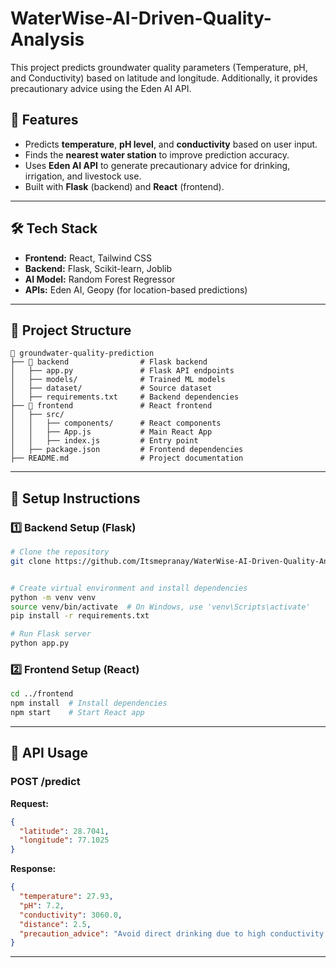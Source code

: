 # WaterWise-AI-Driven-Quality-Analysis


This project predicts groundwater quality parameters (Temperature, pH, and Conductivity) based on latitude and longitude. Additionally, it provides precautionary advice using the Eden AI API.

## 🚀 Features
- Predicts **temperature**, **pH level**, and **conductivity** based on user input.
- Finds the **nearest water station** to improve prediction accuracy.
- Uses **Eden AI API** to generate precautionary advice for drinking, irrigation, and livestock use.
- Built with **Flask** (backend) and **React** (frontend).

---

## 🛠 Tech Stack
- **Frontend:** React, Tailwind CSS
- **Backend:** Flask, Scikit-learn, Joblib
- **AI Model:** Random Forest Regressor
- **APIs:** Eden AI, Geopy (for location-based predictions)

---

## 📂 Project Structure
```
📁 groundwater-quality-prediction
├── 📁 backend                # Flask backend
│   ├── app.py               # Flask API endpoints
│   ├── models/              # Trained ML models
│   ├── dataset/             # Source dataset
│   ├── requirements.txt     # Backend dependencies
├── 📁 frontend               # React frontend
│   ├── src/
│   │   ├── components/      # React components
│   │   ├── App.js           # Main React App
│   │   ├── index.js         # Entry point
│   ├── package.json         # Frontend dependencies
├── README.md                # Project documentation
```

---

## 🔧 Setup Instructions

### 1️⃣ Backend Setup (Flask)
```bash
# Clone the repository
git clone https://github.com/Itsmepranay/WaterWise-AI-Driven-Quality-Analysis


# Create virtual environment and install dependencies
python -m venv venv
source venv/bin/activate  # On Windows, use 'venv\Scripts\activate'
pip install -r requirements.txt

# Run Flask server
python app.py
```

### 2️⃣ Frontend Setup (React)
```bash
cd ../frontend
npm install  # Install dependencies
npm start    # Start React app
```

---

## 🔗 API Usage
### **POST /predict**
**Request:**
```json
{
  "latitude": 28.7041,
  "longitude": 77.1025
}
```
**Response:**
```json
{
  "temperature": 27.93,
  "pH": 7.2,
  "conductivity": 3060.0,
  "distance": 2.5,
  "precaution_advice": "Avoid direct drinking due to high conductivity."
}
```

---



